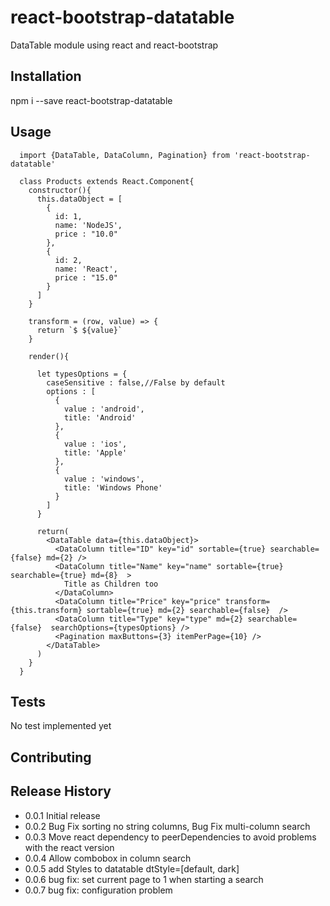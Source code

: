 # react-bootstrap-datatable

DataTable module using react and react-bootstrap

## Installation

  npm i --save react-bootstrap-datatable

## Usage

      import {DataTable, DataColumn, Pagination} from 'react-bootstrap-datatable'

      class Products extends React.Component{
        constructor(){
          this.dataObject = [
            {
              id: 1,
              name: 'NodeJS',
              price : "10.0"
            },
            {
              id: 2,
              name: 'React',
              price : "15.0"
            }
          ]
        }
        
        transform = (row, value) => {
          return `$ ${value}`
        }
      
        render(){
        
          let typesOptions = {
            caseSensitive : false,//False by default
            options : [
              {
                value : 'android',
                title: 'Android'
              },
              {
                value : 'ios',
                title: 'Apple'
              },
              {
                value : 'windows',
                title: 'Windows Phone'
              }
            ]
          }
          
          return(
            <DataTable data={this.dataObject}>
              <DataColumn title="ID" key="id" sortable={true} searchable={false} md={2} />
              <DataColumn title="Name" key="name" sortable={true} searchable={true} md={8}  >
                Title as Children too
              </DataColumn>
              <DataColumn title="Price" key="price" transform={this.transform} sortable={true} md={2} searchable={false}  />
              <DataColumn title="Type" key="type" md={2} searchable={false}  searchOptions={typesOptions} />
              <Pagination maxButtons={3} itemPerPage={10} />
            </DataTable>  
          )
        }
      }

  
  
  
  
  

## Tests

  No test implemented yet

## Contributing



## Release History

* 0.0.1 Initial release
* 0.0.2 Bug Fix sorting no string columns, Bug Fix multi-column search
* 0.0.3 Move react dependency to peerDependencies to avoid problems with the react version
* 0.0.4 Allow combobox in column search
* 0.0.5 add Styles to datatable dtStyle=[default, dark]
* 0.0.6 bug fix: set current page to 1 when starting a search
* 0.0.7 bug fix: configuration problem

